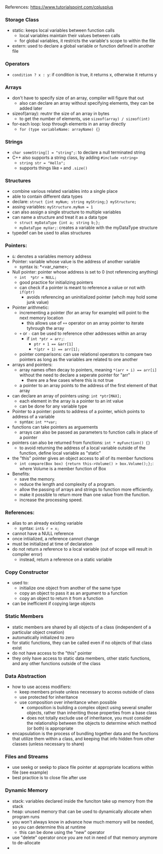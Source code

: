 References: https://www.tutorialspoint.com/cplusplus

### Storage Class
- static: keeps local variables between function calls
  - local variables maintain their values between calls
  - for global variables, it restricts the variable's scope to within the file
- extern: used to declare a global variable or function defined in another file

### Operators
- `condition ? x : y`: if condition is true, it returns x, otherwise it returns y

### Arrays
- don't have to specify size of an array, compiler will figure that out
  - also can declare an array without specifying elements, they can be added later
- sizeof(array): reutnr the size of an array in bytes
  - to get the number of elements, use `sizeof(array) / sizeof(int)`
- for-each loop: loop through elements in an array directly
  - `for (type variableName: arrayName) {}`

### Strings
- `char someString[] = "string";`: to declare a null terminated string
- C++ also supports a string class, by adding `#include <string>`
  - `string str = "Hello";`
  - supports things like `+` and `.size()`

### Structures
- combine various related variables into a single place
- able to contain different data types
- declare: `struct {int myNum; string myString;} myStructure;`
- assing variables: `myStructure.myNum = 1`
- can also assign a single structure to multiple variables
- can name a structure and treat it as a data type
  - `struct myDataType {int a; string b;};`
  - `myDataType myVar;`: creates a variable with the myDataType structure
- typedef can be used to alias structures

### Pointers:
- `&`: denotes a variables memory address
- Pointer: variable whose value is the address of another variable
  - syntax is: <type> \*<var_name>;
- Null pointer: pointer whose address is set to 0 (not referencing anything)
  - `int  *ptr = NULL;`
  - good practice for initializing pointers
  - can check if a pointer is meant to reference a value or not with `if(ptr)`
    - avoids referencing an uninitialized pointer (whcih may hold some junk value)
- Pointer arithmetic:
  - incrementing a pointer (for an array for example) will point to the next memory location
    - this allows use of `++` operator on an array pointer to iterate tyhrough the array
  - `+` or `-` can be used to reference other addresses within an array
    - if `int *ptr = arr;`:
      - `ptr + 1 == &arr[1]`
      - `*(ptr + 1) == arr[1];`
  - pointer comparisons: can use relationsl operators to compare two pointers as long as the variables are related to one another
- arrays and pointers:
  - array names often decay to pointers, meaning `*(arr + i) == arr[i]` without the need to declare a seperate pointer for "arr"
    - there are a few cases where this is not true
  - a pointer to an array points to the address of the first element of that array
- can declare an array of pointers using: `int *ptr[MAX];`
  - each element in the array is a pointer to an int value
  - can be done for any variable type
- Pointer to a pointer: points to address of a pointer, which points to address of a variable
  - syntax: `int **var;`
- functions can take pointers as arguements
  - arrays can also be passed as parameters to function calls in place of a pointer
- pointers can also be returned from functions: `int * myFunction() {}`
  - to avoid returning the address of a local variable outside of the function, define local variable as "static"
- the "this" pointer gives an object access to all of its member functions
  -  `int compare(Box box) {return this->Volume() > box.Volume();};`: where Volume is a member function of Box
- Benefits:
  - save the memory.
  - reduce the length and complexity of a program.
  - allow the passing of arrays and strings to function more efficiently.
  - make it possible to return more than one value from the function.
  - increase the processing speed. 
  
### References:
- alias to an already existing variable
  - syntax: `int& r = x;`
- cannot have a NULL reference
- once intiialized, a reference cannot change
- must be initialized at time of declaration
- do not return a reference to a local variable (out of scope will result in compiler error)
  - instead, return a reference on a static variable

### Copy Constructor
- used to:
  - initialize one object from another of the same type
  - copy an object to pass it as an argument to a function
  - copy an object to return it from a function
- can be inefficient if copying large objects

### Static Members
- static members are shared by all objects of a class (independent of a particular object creation)
- automatically initialized to zero
- for static functions, they can be called even if no objects of that class exist
- do not have access to the "this" pointer
- they only have access to static data members, other static functions, and any other functions outside of the class

### Data Abstraction
- how to use access modifiers:
  - keep members private unless necessary to access outside of class
  - use protected for inheritance
  - use composition over inheritance when possible
    - composition is building a complex object using several smaller objects, rather than inheriting those properties from a base class
    - does not totally exclude use of inheritance, you must consider the relationship between the objects to determine which method (or both) is appropriate
- encapsulation is the process of bundling together data and the functions that utilize them within a class, and keeping that info hidden from other classes (unless necessary to share)

### Files and Streams
- use seekg or seekp to place file pointer at appropriate locations within file (see example)
- best practice is to close file after use

### Dynamic Memory
- stack: variables declared inside the funciton take up memory from the stack
- heap: unused memory that can be used to dynamically allocate when program runs
- you won't always know in advance how much memory will be needed, so you can determine this at runtime
  - this can be done using the "new" operator
- use "delete" operator once you are not in need of that memory anymore to de-allocate
- 
